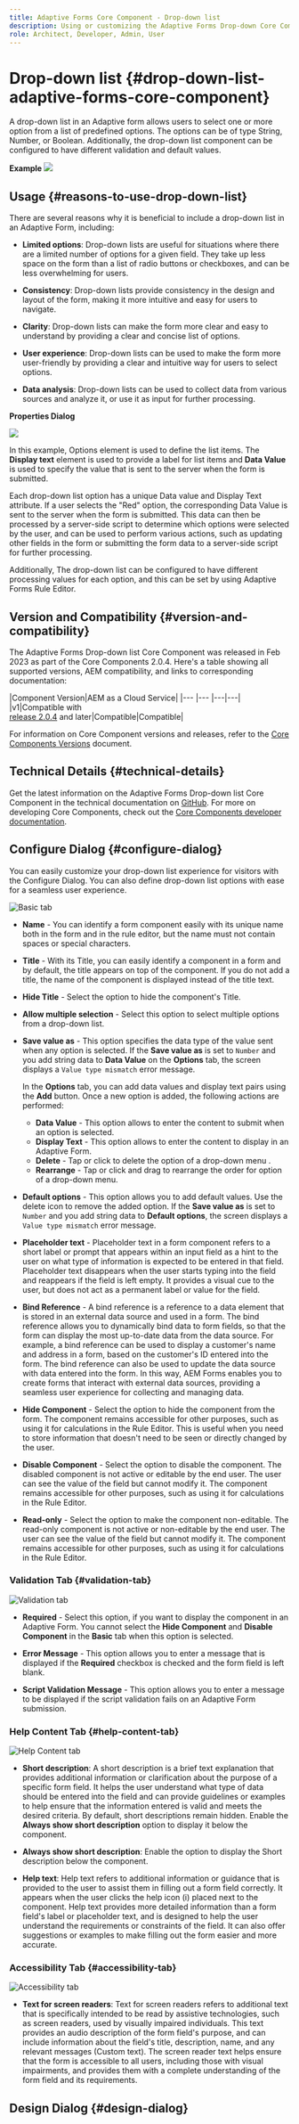 ```yaml
---
title: Adaptive Forms Core Component - Drop-down list
description: Using or customizing the Adaptive Forms Drop-down Core Component.
role: Architect, Developer, Admin, User
---
```


# Drop-down list {#drop-down-list-adaptive-forms-core-component}

A drop-down list in an Adaptive form allows users to select one or more option from a list of predefined options. The options can be of type String, Number, or Boolean. Additionally, the drop-down list component can be configured to have different validation and default values.

**Example**
![](/help/adaptive-forms/assets/drop-down-list.png)

## Usage {#reasons-to-use-drop-down-list}

There are several reasons why it is beneficial to include a drop-down list in an Adaptive Form, including:

*   **Limited options**: Drop-down lists are useful for situations where there are a limited number of options for a given field. They take up less space on the form than a list of radio buttons or checkboxes, and can be less overwhelming for users.

*   **Consistency**: Drop-down lists provide consistency in the design and layout of the form, making it more intuitive and easy for users to navigate.

*   **Clarity**: Drop-down lists can make the form more clear and easy to understand by providing a clear and concise list of options.

*   **User experience**: Drop-down lists can be used to make the form more user-friendly by providing a clear and intuitive way for users to select options.

*   **Data analysis**: Drop-down lists can be used to collect data from various sources and analyze it, or use it as input for further processing.


**Properties Dialog**

![](/help/adaptive-forms/assets/drop-down-list-properties.png)

In this example, Options element is used to define the list items. The **Display text** element is used to provide a label for list items and **Data Value** is used to specify the value that is sent to the server when the form is submitted. 

Each drop-down list option has a unique Data value and Display Text attribute. If a user selects the "Red" option, the corresponding Data Value is sent to the server when the form is submitted. This data can then be processed by a server-side script to determine which options were selected by the user, and can be used to perform various actions, such as updating other fields in the form or submitting the form data to a server-side script for further processing.

Additionally, The drop-down list can be configured to have different processing values for each option, and this can be set by using Adaptive Forms Rule Editor.

## Version and Compatibility {#version-and-compatibility}

The Adaptive Forms Drop-down list Core Component was released in Feb 2023 as part of the Core Components 2.0.4. Here's a table showing all supported versions, AEM compatibility, and links to corresponding documentation:

|Component Version|AEM as a Cloud Service|
|--- |--- |---|---|
|v1|Compatible with<br>[release 2.0.4](/help/versions.md) and later|Compatible|Compatible|

For information on Core Component versions and releases, refer to the [Core Components Versions](/help/versions.md) document.

<!-- ## Sample Component Output {#sample-component-output}

To experience the Accordion Component as well as see examples of its configuration options as well as HTML and JSON output, visit the [Component Library](https://adobe.com/go/aem_cmp_library_accordion). -->

## Technical Details {#technical-details}

Get the latest information on the Adaptive Forms Drop-down list Core Component in the technical documentation on [GitHub](https://github.com/adobe/aem-core-forms-components/tree/master/ui.af.apps/src/main/content/jcr_root/apps/core/fd/components/form/dropdown/v1/dropdown). For more on developing Core Components, check out the [Core Components developer documentation](/help/developing/overview.md).

## Configure Dialog {#configure-dialog}

You can easily customize your drop-down list experience for visitors with the Configure Dialog. You can also define drop-down list options with ease for a seamless user experience.

![Basic tab](/help/adaptive-forms/assets/dropdown_basictab.png)

* **Name** -  You can identify a form component easily with its unique name both in the form and in the rule editor, but the name must not contain spaces or special characters.

* **Title** - With its Title, you can easily identify a component in a form and by default, the title appears on top of the component. If you do not add a title, the name of the component is displayed instead of the title text.

* **Hide Title** -  Select the option to hide the component's Title.

* **Allow multiple selection** - Select this option to select multiple options from a drop-down list.

* **Save value as** - This option specifies the data type of the value sent when any option is selected. If the **Save value as** is set to `Number` and you add string data to **Data Value** ​​on the **Options** tab, the screen displays a `Value type mismatch` error message.

    In the **Options** tab, you can add data values and display text pairs using the **Add** button. Once a new option is added, the following actions are performed:
    
    * **Data Value** - This option allows to enter the content to submit when an option is selected.
    * **Display Text** - This option allows to enter the content to display in an Adaptive Form.
    * **Delete** - Tap or click to delete the option of a drop-down menu .
    * **Rearrange** - Tap or click and drag to rearrange the order for option of a drop-down menu. 

* **Default options** - This option allows you to add default values. Use the delete icon to remove the added option. If the **Save value as** is set to `Number` and you add string data to **Default options**, the screen displays a `Value type mismatch` error message.

* **Placeholder text** - Placeholder text in a form component refers to a short label or prompt that appears within an input field as a hint to the user on what type of information is expected to be entered in that field. Placeholder text disappears when the user starts typing into the field and reappears if the field is left empty. It provides a visual cue to the user, but does not act as a permanent label or value for the field.

* **Bind Reference** - A bind reference is a reference to a data element that is stored in an external data source and used in a form. The bind reference allows you to dynamically bind data to form fields, so that the form can display the most up-to-date data from the data source. For example, a bind reference can be used to display a customer's name and address in a form, based on the customer's ID entered into the form. The bind reference can also be used to update the data source with data entered into the form. In this way, AEM Forms enables you to create forms that interact with external data sources, providing a seamless user experience for collecting and managing data.

*   **Hide Component** - Select the option to hide the component from the form. The component remains accessible for other purposes, such as using it for calculations in the Rule Editor. This is useful when you need to store information that doesn't need to be seen or directly changed by the user. 
*   **Disable Component** - Select the option to disable the component. The disabled component is not active or editable by the end user. The user can see the value of the field but cannot modify it. The component remains accessible for other purposes, such as using it for calculations in the Rule Editor.
*   **Read-only** - Select the option to make the component non-editable. The read-only component is not active or non-editable by the end user. The user can see the value of the field but cannot modify it. The component remains accessible for other purposes, such as using it for calculations in the Rule Editor.
### Validation Tab {#validation-tab}

![Validation tab](/help/adaptive-forms/assets/dropdown_validationtab.png)

* **Required** - Select this option, if you want to display the component in an Adaptive Form. You cannot select the **Hide Component** and **Disable Component**  in the **Basic** tab when this option is selected.

* **Error Message** - This option allows you to enter a message that is displayed if the **Required** checkbox is checked and the form field is left blank.

* **Script Validation Message** - This option allows you to enter a message to be displayed if the script validation fails on an Adaptive Form submission.

### Help Content Tab {#help-content-tab}

![Help Content tab](/help/adaptive-forms/assets/dropdown_helptab.png)

*   **Short description**: A short description is a brief text explanation that provides additional information or clarification about the purpose of a specific form field. It helps the user understand what type of data should be entered into the field and can provide guidelines or examples to help ensure that the information entered is valid and meets the desired criteria. By default, short descriptions remain hidden. Enable the **Always show short description** option to display it below the component.

*   **Always show short description**: Enable the option to display the Short description below the component.

*   **Help text**:  Help text refers to additional information or guidance that is provided to the user to assist them in filling out a form field correctly. It appears when the user clicks the help icon (i) placed next to the component. Help text provides more detailed information than a form field's label or placeholder text, and is designed to help the user understand the requirements or constraints of the field. It can also offer suggestions or examples to make filling out the form easier and more accurate.

### Accessibility Tab {#accessibility-tab}

![Accessibility tab](/help/adaptive-forms/assets/dropdown_accessibilitytab.png)

*   **Text for screen readers**: Text for screen readers refers to additional text that is specifically intended to be read by assistive technologies, such as screen readers, used by visually impaired individuals. This text provides an audio description of the form field's purpose, and can include information about the field's title, description, name, and any relevant messages (Custom text). The screen reader text helps ensure that the form is accessible to all users, including those with visual impairments, and provides them with a complete understanding of the form field and its requirements. 

## Design Dialog {#design-dialog}


